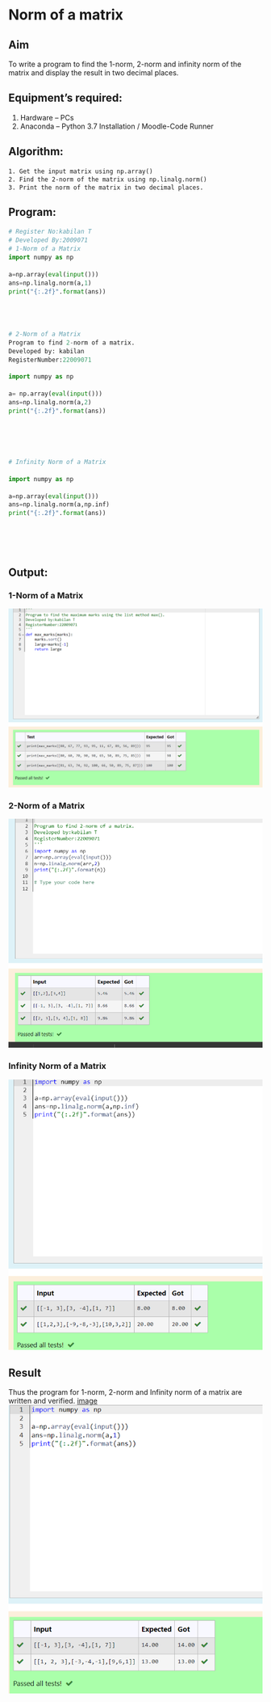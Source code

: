 # Norm of a matrix
## Aim
To write a program to find the 1-norm, 2-norm and infinity norm of the matrix and display the result in two decimal places.
## Equipment’s required:
1.	Hardware – PCs
2.	Anaconda – Python 3.7 Installation / Moodle-Code Runner
## Algorithm:
	1. Get the input matrix using np.array()   
    2. Find the 2-norm of the matrix using np.linalg.norm()
	3. Print the norm of the matrix in two decimal places.
## Program:
```Python
# Register No:kabilan T
# Developed By:2009071
# 1-Norm of a Matrix
import numpy as np

a=np.array(eval(input()))
ans=np.linalg.norm(a,1)
print("{:.2f}".format(ans))




# 2-Norm of a Matrix
Program to find 2-norm of a matrix.
Developed by: kabilan
RegisterNumber:22009071

import numpy as np

a= np.array(eval(input()))
ans=np.linalg.norm(a,2)
print("{:.2f}".format(ans))





# Infinity Norm of a Matrix

import numpy as np

a=np.array(eval(input()))
ans=np.linalg.norm(a,np.inf)
print("{:.2f}".format(ans))






```
## Output:
### 1-Norm of a Matrix
![](Screenshot_20230125_115646.png)

### 2-Norm of a Matrix
![](Screenshot_20230125_074521.png)

### Infinity Norm of a Matrix
![](Screenshot_20230125_074542.png)

## Result
Thus the program for 1-norm, 2-norm and Infinity norm of a matrix are written and verified.
[image](https://user-images.githubusercontent.com/120206067/214588825-8d0272e7-0b0e-4d66-9e7c-3cceef8ac1cb.png)
![](1norm.png)
